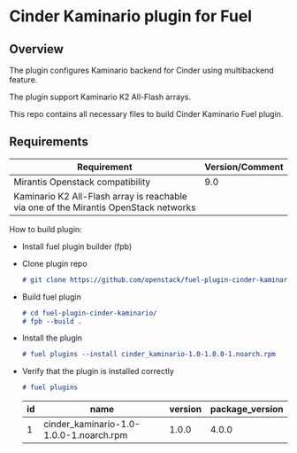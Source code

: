 Cinder Kaminario plugin for Fuel
=============================

Overview
--------

The plugin configures Kaminario backend for Cinder using multibackend feature.


The plugin support Kaminario K2 All-Flash arrays.

This repo contains all necessary files to build Cinder Kaminario Fuel plugin.


Requirements
------------

| Requirement                                                                              | Version/Comment                                                        |
|------------------------------------------------------------------------------------------|------------------------------------------------------------------------|
| Mirantis Openstack compatibility                                                         | 9.0                                                                    |
| Kaminario K2 All-Flash array is reachable via one of the Mirantis OpenStack networks     |                                                                        |

How to build plugin:

- Install fuel plugin builder (fpb)
- Clone plugin repo 
  
    ```markdown
    # git clone https://github.com/openstack/fuel-plugin-cinder-kaminario.git
    ```
- Build fuel plugin

    ```markdown
    # cd fuel-plugin-cinder-kaminario/
    # fpb --build .
    ```

- Install the plugin

    ```markdown
    # fuel plugins --install cinder_kaminario-1.0-1.0.0-1.noarch.rpm
    ```
    
- Verify that the plugin is installed correctly
    
    ```markdown
    # fuel plugins
    ```

    | id | name                                           | version | package_version |
    | ---|------------------------------------------------|---------|---------------- |
    | 1  | cinder_kaminario-1.0-1.0.0-1.noarch.rpm        | 1.0.0   | 4.0.0           |